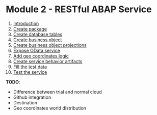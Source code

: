 # Module 2 - RESTful ABAP Service

1. [Introduction](./intro/README.md)
2. [Create package](./package/README.md)
3. [Create database tables](./tables/README.md)
4. [Create business object](./bo/README.md)
5. [Create business object projections](./projection/README.md)
6. [Expose OData service](./service/README.md)
7. [Add geo coordinates logic](./geo-logic/README.md)
8. [Create service behavior artifacts](./behavior-definition/README.md)
9. [Fill the test data](./fill-data/README.md)
10. [Test the service](./test/README.md)


**TODO**: 
- Difference between trial and normal cloud
- Github integration
- Destination
- Geo coordinates world distribution
